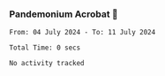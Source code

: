 ### Pandemonium Acrobat 🤸

<!--START_SECTION:waka-->

```all_time
From: 04 July 2024 - To: 11 July 2024

Total Time: 0 secs

No activity tracked
```

<!--END_SECTION:waka-->
